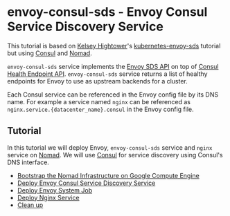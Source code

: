 # envoy-consul-sds - Envoy Consul Service Discovery Service

This tutorial is based on [Kelsey Hightower](https://github.com/kelseyhightower)'s [kubernetes-envoy-sds](https://github.com/kelseyhightower/kubernetes-envoy-sds) tutorial but using [Consul](https://consul.io) and [Nomad](https://www.nomadproject.io/).

`envoy-consul-sds` service implements the [Envoy SDS API](https://lyft.github.io/envoy/docs/configuration/cluster_manager/sds_api.html) on top of [Consul Health Endpoint API](https://www.consul.io/api/health.html). `envoy-consul-sds` service returns a list of healthy endpoints for Envoy to use as upstream backends for a cluster.

Each Consul service can be referenced in the Envoy config file by its DNS name. For example a service named `nginx` can be referenced as `nginx.service.{datacenter_name}.consul` in the Envoy config file.

## Tutorial

In this tutorial we will deploy Envoy, `envoy-consul-sds` service and `nginx` service on [Nomad](https://www.nomadproject.io/). We will use [Consul](https://www.consul.io/) for service discovery using Consul's DNS interface.

* [Bootstrap the Nomad Infrastructure on Google Compute Engine](./docs/bootstrap-nomad-google-compute-engine.md)
* [Deploy Envoy Consul Service Discovery Service](./docs/deploy-envoy-consul-sds.md)
* [Deploy Envoy System Job](./docs/deploy-envoy-system-job.md)
* [Deploy Nginx Service](./docs/deploy-nginx-service.md)
* [Clean up](./docs/clean-up.md)